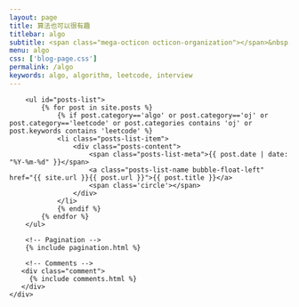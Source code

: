 ```yaml
---
layout: page
title: 算法也可以很有趣
titlebar: algo
subtitle: <span class="mega-octicon octicon-organization"></span>&nbsp;&nbsp; 算法也可以很有趣
menu: algo
css: ['blog-page.css']
permalink: /algo
keywords: algo, algorithm, leetcode, interview
---
```


<div class="row">
    <div class="col-md-12">

        <ul id="posts-list">
            {% for post in site.posts %}
                {% if post.category=='algo' or post.category=='oj' or post.category=='leetcode' or post.categories contains 'oj' or post.keywords contains 'leetcode' %}
                <li class="posts-list-item">
                    <div class="posts-content">
                        <span class="posts-list-meta">{{ post.date | date: "%Y-%m-%d" }}</span>
                        <a class="posts-list-name bubble-float-left" href="{{ site.url }}{{ post.url }}">{{ post.title }}</a>
                        <span class='circle'></span>
                    </div>
                </li>
                {% endif %}
            {% endfor %}
        </ul> 

        <!-- Pagination -->
        {% include pagination.html %}

        <!-- Comments -->
       <div class="comment">
         {% include comments.html %}
       </div>
    </div>

</div>
<script>
    $(document).ready(function(){

        // Enable bootstrap tooltip
        $("body").tooltip({ selector: '[data-toggle=tooltip]' });

    });
</script>